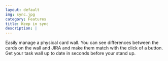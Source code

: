 ```yaml
---
layout: default
img: sync.jpg
category: Features
title: Keep in sync
description: |
---
```

  Easily manage a physical card wall. You can see differences between the cards on the wall
  and JIRA and make them match with the click of a button. Get your task wall up to date in
  seconds before your stand up.